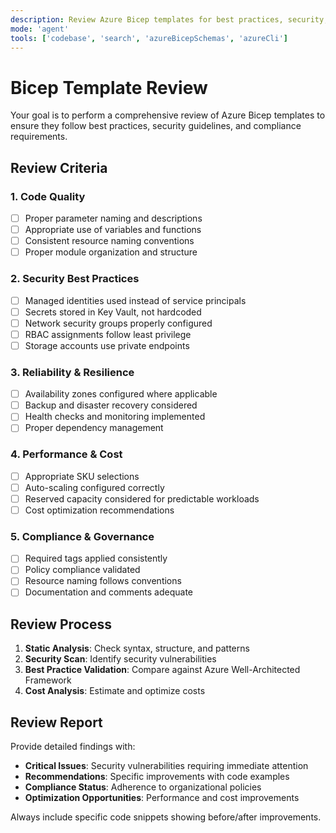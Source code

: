 ```yaml
---
description: Review Azure Bicep templates for best practices, security, and compliance
mode: 'agent'
tools: ['codebase', 'search', 'azureBicepSchemas', 'azureCli']
---
```


# Bicep Template Review

Your goal is to perform a comprehensive review of Azure Bicep templates to ensure they follow best practices, security guidelines, and compliance requirements.

## Review Criteria

### 1. **Code Quality**
- [ ] Proper parameter naming and descriptions
- [ ] Appropriate use of variables and functions
- [ ] Consistent resource naming conventions
- [ ] Proper module organization and structure

### 2. **Security Best Practices**
- [ ] Managed identities used instead of service principals
- [ ] Secrets stored in Key Vault, not hardcoded
- [ ] Network security groups properly configured
- [ ] RBAC assignments follow least privilege
- [ ] Storage accounts use private endpoints

### 3. **Reliability & Resilience**
- [ ] Availability zones configured where applicable
- [ ] Backup and disaster recovery considered
- [ ] Health checks and monitoring implemented
- [ ] Proper dependency management

### 4. **Performance & Cost**
- [ ] Appropriate SKU selections
- [ ] Auto-scaling configured correctly
- [ ] Reserved capacity considered for predictable workloads
- [ ] Cost optimization recommendations

### 5. **Compliance & Governance**
- [ ] Required tags applied consistently
- [ ] Policy compliance validated
- [ ] Resource naming follows conventions
- [ ] Documentation and comments adequate

## Review Process

1. **Static Analysis**: Check syntax, structure, and patterns
2. **Security Scan**: Identify security vulnerabilities
3. **Best Practice Validation**: Compare against Azure Well-Architected Framework
4. **Cost Analysis**: Estimate and optimize costs

## Review Report

Provide detailed findings with:
- **Critical Issues**: Security vulnerabilities requiring immediate attention
- **Recommendations**: Specific improvements with code examples
- **Compliance Status**: Adherence to organizational policies
- **Optimization Opportunities**: Performance and cost improvements

Always include specific code snippets showing before/after improvements.

